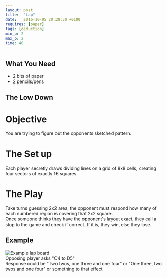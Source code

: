 ```yaml
---
layout: post
title:  "Lap"
date:   2016-10-05 20:28:30 +0100
requires: [paper]
tags: [deduction]
min_p: 2
max_p: 2
time: 40
---
```


## What You Need
- 2 bits of paper
- 2 pencils/pens

## The Low Down

# Objective
You are trying to figure out the opponents sketched pattern.

# The Set up  
Each player secretly draws dividing lines on a grid of 8x8 cells, creating four sectors of exactly 16 squares.

# The Play  
Take turns guessing 2x2 area, the opponent must respond how many of each numbered region is covering that 2x2 square.  
Once someone thinks they have the opponent's layout exact, they call a stop to the game and check if correct. If it is, they win, else they lose.

## Example  
![Example lap board](../../../static/lap.jpg)  
Opposing player asks "C4 to D5"  
Response could be "Two twos, one three and one four" or "One three, two twos and one four" or something to that effect
